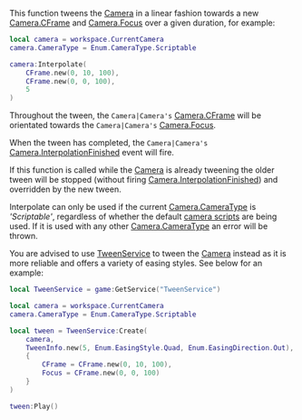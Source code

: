 This function tweens the [Camera](https://developer.roblox.com/en-us/api-reference/class/Camera) in a linear fashion towards a new [Camera.CFrame](https://developer.roblox.com/en-us/api-reference/property/Camera/CFrame) and [Camera.Focus](https://developer.roblox.com/en-us/api-reference/property/Camera/Focus) over a given duration, for example:

```Lua
local camera = workspace.CurrentCamera
camera.CameraType = Enum.CameraType.Scriptable

camera:Interpolate(
    CFrame.new(0, 10, 100),
    CFrame.new(0, 0, 100),
    5
)
```

Throughout the tween, the `Camera|Camera's` [Camera.CFrame](https://developer.roblox.com/en-us/api-reference/property/Camera/CFrame) will be orientated towards the `Camera|Camera's` [Camera.Focus](https://developer.roblox.com/en-us/api-reference/property/Camera/Focus).

When the tween has completed, the `Camera|Camera's` [Camera.InterpolationFinished](https://developer.roblox.com/en-us/api-reference/event/Camera/InterpolationFinished) event will fire.

If this function is called while the [Camera](https://developer.roblox.com/en-us/api-reference/class/Camera) is already tweening the older tween will be stopped (without firing [Camera.InterpolationFinished](https://developer.roblox.com/en-us/api-reference/event/Camera/InterpolationFinished)) and overridden by the new tween.

Interpolate can only be used if the current [Camera.CameraType](https://developer.roblox.com/en-us/api-reference/property/Camera/CameraType) is _'Scriptable'_, regardless of whether the default [camera scripts](http://robloxdev.com/articles/Movement-and-camera-controls) are being used. If it is used with any other [Camera.CameraType](https://developer.roblox.com/en-us/api-reference/property/Camera/CameraType) an error will be thrown.

You are advised to use [TweenService](https://developer.roblox.com/en-us/api-reference/class/TweenService) to tween the [Camera](https://developer.roblox.com/en-us/api-reference/class/Camera) instead as it is more reliable and offers a variety of easing styles. See below for an example:

```Lua
local TweenService = game:GetService("TweenService")

local camera = workspace.CurrentCamera
camera.CameraType = Enum.CameraType.Scriptable

local tween = TweenService:Create(
    camera,
    TweenInfo.new(5, Enum.EasingStyle.Quad, Enum.EasingDirection.Out),
    {
        CFrame = CFrame.new(0, 10, 100),
        Focus = CFrame.new(0, 0, 100)
    }
)

tween:Play()
```